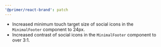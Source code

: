 ```yaml
---
'@primer/react-brand': patch
---
```


- Increased minimum touch target size of social icons in the `MinimalFooter` component to 24px.
- Increased contrast of social icons in the `MinimalFooter` component to over 3:1.
